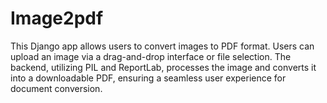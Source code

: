 # Image2pdf
This Django app allows users to convert images to PDF format. Users can upload an image via a drag-and-drop interface or file selection. The backend, utilizing PIL and ReportLab, processes the image and converts it into a downloadable PDF, ensuring a seamless user experience for document conversion.
